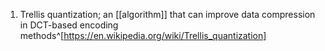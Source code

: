 1. Trellis quantization; an [[algorithm]] that can improve data compression in DCT-based encoding methods^[https://en.wikipedia.org/wiki/Trellis_quantization]
